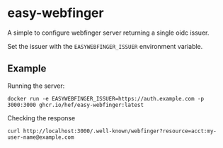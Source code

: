 # easy-webfinger

A simple to configure webfinger server returning a single oidc issuer. 

Set the issuer with the `EASYWEBFINGER_ISSUER` environment variable.

## Example

Running the server:

```
docker run -e EASYWEBFINGER_ISSUER=https://auth.example.com -p 3000:3000 ghcr.io/hef/easy-webfinger:latest
```

Checking the response

```
curl http://localhost:3000/.well-known/webfinger?resource=acct:my-user-name@example.com
```